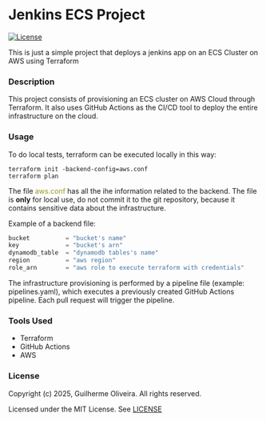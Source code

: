 # Jenkins ECS Project 

[![License](https://img.shields.io/badge/License-MIT-blue.svg)](https://opensource.org/license/MIT)

This is just a simple project that deploys a jenkins app on an ECS Cluster on AWS using Terraform

### Description

This project consists of provisioning an ECS cluster on AWS Cloud through Terraform. It also uses GitHub Actions as the CI/CD tool to deploy the entire infrastructure on the cloud.

### Usage

To do local tests, terraform can be executed locally in this way:

```shell
terraform init -backend-config=aws.conf
terraform plan
```

<p>The file <span style="color:#98971a">aws.conf</span> has all the ihe information related to the backend. The file is <strong>only</strong> for local use,
do not commit it to the git repository, because it contains sensitive data about the infrastructure. </p>

Example of a backend file:
```terraform
bucket          = "bucket's name"
key             = "bucket's arn"
dynamodb_table  = "dynamodb tables's name"
region          = "aws region"
role_arn        = "aws role to execute terraform with credentials"
```
The infrastructure provisioning is performed by a pipeline file (example: pipelines.yaml),
which executes a previously created GitHub Actions pipeline. Each pull request will trigger the pipeline.

### Tools Used 

- Terraform
- GitHub Actions
- AWS 

### License

Copyright (c) 2025, Guilherme Oliveira. All rights reserved.

Licensed under the MIT License. See [LICENSE](LICENSE)
